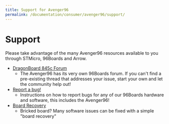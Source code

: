 ```yaml
---
title: Support for Avenger96
permalink: /documentation/consumer/avenger96/support/
---
```

# Support

Please take advantage of the many Avenger96 resources available to you through STMicro, 96Boards and Arrow.

- [DragonBoard 845c Forum](https://discuss.96boards.org/c/products/avenger96)
   - The Avenger96 has its very own 96Boards forum. If you can't find a pre-existing thread that addresses your issue, start your own and let the community help out!
- [Report a bug!](../../../../Extras/Report_a_bug.md)
   - Instructions on how to report bugs for any of our 96Boards hardware and software, this includes the Avenger96!
- [Board Recovery](../installation/board-recovery.md)
   - Bricked board? Many software issues can be fixed with a simple "board recovery"
